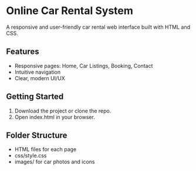 # Online Car Rental System

A responsive and user-friendly car rental web interface built with HTML and CSS.

## Features
- Responsive pages: Home, Car Listings, Booking, Contact
- Intuitive navigation
- Clear, modern UI/UX

## Getting Started
1. Download the project or clone the repo.
2. Open index.html in your browser.

## Folder Structure
- HTML files for each page
- css/style.css
- images/ for car photos and icons